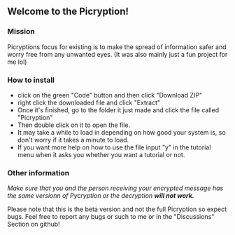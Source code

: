 ## Welcome to the Picryption!

### Mission

Picryptions focus for existing is to make the spread of information safer and worry free from any unwanted eyes. (It was also mainly just a fun project for me lol)

### How to install

- click on the green "Code" button and then click "Download ZIP"
- right click the downloaded file and click "Extract"
- Once it's finished, go to the folder it just made and click the file called "Picryption"
- Then double click on it to open the file.
- It may take a while to load in depending on how good your system is, so don't worry if it takes a minute to load.
- If you want more help on how to use the file input "y" in the tutorial menu when it asks you whether you want a tutorial or not.

### Other information

*Make sure that you and the person receiving your encrypted message has the same versionn of Pycryption or the decryption **will not work.*** 

Please note that this is the beta version and not the full Picryption so expect bugs. Feel free to report any bugs or such to me or in the "Discussions" Section on github!
